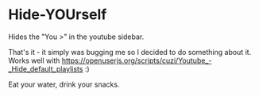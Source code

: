 # Hide-YOUrself
Hides the "You >" in the youtube sidebar.

That's it - it simply was bugging me so I decided to do something about it.
Works well with https://openuserjs.org/scripts/cuzi/Youtube_-_Hide_default_playlists :)

Eat your water, drink your snacks.

